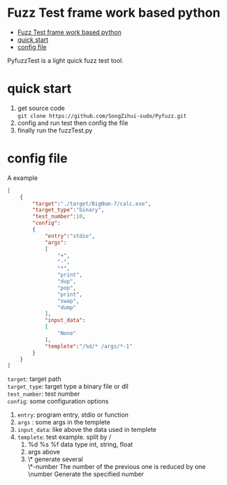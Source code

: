 # Fuzz Test frame work based python
- [Fuzz Test frame work based python](#fuzz-test-frame-work-based-python)
- [quick start](#quick-start)
- [config file](#config-file)

PyfuzzTest is a light quick fuzz test tool.

# quick start
1. get source code  
`git clone https://github.com/SongZihui-sudo/Pyfuzz.git`  
2. config and run test 
then config the file
3. finally run the fuzzTest.py
# config file
A example
```json
[
    {
        "target":"./target/BigNum-7/calc.exe",
        "target_type":"binary",
        "test_number":10,
        "config":
        {
            "entry":"stdio",
            "args":
            [
                "+",     
                "-", 
                "*",
                "print",
                "dup",
                "pop",
                "print",
                "swap",
                "dump"
            ],
            "input_data":
            [
                "None"
            ],
            "templete":"/%d/* /args/*-1"
        }
    }
]
```
`target`: target path  
`target_type`: target type a binary file or dll  
`test_number`: test number   
`config`: some configuration options  
  1. `entry`: program entry, stdio or function
  2. `args` : some args in the templete
  3. `input_data`:  like above the data used in templete
  4. `templete`: test example. split by /
     1.  %d %s %f data type int, string, float
     2.  args above
     3.  \\* generate several   
      \\*-number The number of the previous one is reduced by one    
      \\number Generate the specified number  
